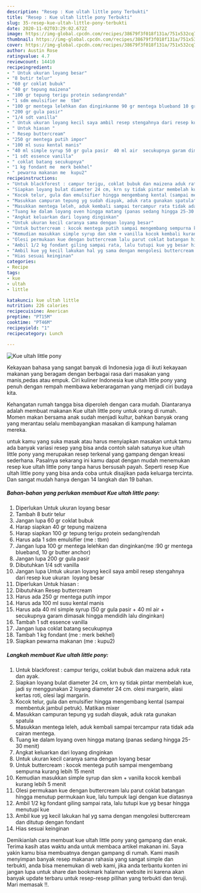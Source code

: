 ```yaml
---
description: "Resep : Kue ultah little pony Terbukti"
title: "Resep : Kue ultah little pony Terbukti"
slug: 35-resep-kue-ultah-little-pony-terbukti
date: 2020-11-02T03:29:02.672Z
image: https://img-global.cpcdn.com/recipes/38679f3f018f131a/751x532cq70/kue-ultah-little-pony-foto-resep-utama.jpg
thumbnail: https://img-global.cpcdn.com/recipes/38679f3f018f131a/751x532cq70/kue-ultah-little-pony-foto-resep-utama.jpg
cover: https://img-global.cpcdn.com/recipes/38679f3f018f131a/751x532cq70/kue-ultah-little-pony-foto-resep-utama.jpg
author: Austin Rose
ratingvalue: 4.7
reviewcount: 14410
recipeingredient:
- " Untuk ukuran loyang besar"
- "8 butir telur"
- "60 gr coklat bubuk"
- "40 gr tepung maizena"
- "100 gr tepung terigu protein sedangrendah"
- "1 sdm emulsifier me  tbm"
- "100 gr mentega lelehkan dan dinginkanme 90 gr mentega blueband 10 gr butter anchor"
- "200 gr gula pasir"
- "1/4 sdt vanilla"
- " Untuk ukuran loyang kecil saya ambil resep stengahnya dari resep kue ukuran  loyang besar"
- " Untuk hiasan "
- " Resep buttercream"
- "250 gr mentega putih impor"
- "100 ml susu kental manis"
- "40 ml simple syrup 50 gr gula pasir  40 ml air  secukupnya garam dimasak hingga mendidih lalu dinginkan"
- "1 sdt essence vanilla"
- " coklat batang secukupnya"
- "1 kg fondant me  merk bekhel"
- " pewarna makanan me  kupu2"
recipeinstructions:
- "Untuk blackforest : campur terigu, coklat bubuk dan maizena aduk rata dan ayak."
- "Siapkan loyang bulat diameter 24 cm, krn sy tidak pintar membelah kue, jadi sy menggunakan 2 loyang diameter 24 cm. olesi margarin, alasi kertas roti, olesi lagi margarin."
- "Kocok telur, gula dan emulsifier hingga mengembang kental (sampai membentuk jambul petruk). Matikan mixer"
- "Masukkan campuran tepung yg sudah diayak, aduk rata gunakan spatula"
- "Masukkan mentega leleh, aduk kembali sampai tercampur rata tidak ada cairan mentega."
- "Tuang ke dalam loyang oven hingga matang (panas sedang hingga 25-30 menit)"
- "Angkat keluarkan dari loyang dinginkan"
- "Untuk ukuran kecil caranya sama dengan loyang besar"
- "Untuk buttercream : kocok mentega putih sampai mengembang sempurna kurang lebih 15 menit"
- "Kemudian masukkan simple syrup dan skm + vanilla kocok kembali kurang lebih 5 menit"
- "Olesi permukaan kue dengan buttercream lalu parut coklat batangan hingga menutup permukaan kue, lalu tumpuk lagi dengan kue diatasnya"
- "Ambil 1/2 kg fondant giling sampai rata, lalu tutupi kue yg besar hingga menutupi kue"
- "Ambil kue yg kecil lakukan hal yg sama dengan mengolesi buttercream dan ditutup dengan fondant"
- "Hias sesuai keinginan"
categories:
- Recipe
tags:
- kue
- ultah
- little

katakunci: kue ultah little 
nutrition: 226 calories
recipecuisine: American
preptime: "PT15M"
cooktime: "PT46M"
recipeyield: "1"
recipecategory: Lunch

---
```



![Kue ultah little pony](https://img-global.cpcdn.com/recipes/38679f3f018f131a/751x532cq70/kue-ultah-little-pony-foto-resep-utama.jpg)

Kekayaan bahasa yang sangat banyak di Indonesia juga di ikuti kekayaan makanan yang beragam dengan berbagai rasa dari masakan yang manis,pedas atau empuk. Ciri kuliner Indonesia kue ultah little pony yang penuh dengan rempah membawa keberaragaman yang menjadi ciri budaya kita.




Kehangatan rumah tangga bisa diperoleh dengan cara mudah. Diantaranya adalah membuat makanan Kue ultah little pony untuk orang di rumah. Momen makan bersama anak sudah menjadi kultur, bahkan banyak orang yang merantau selalu membayangkan masakan di kampung halaman mereka.

untuk kamu yang suka masak atau harus menyiapkan masakan untuk tamu ada banyak variasi resep yang bisa anda contoh salah satunya kue ultah little pony yang merupakan resep terkenal yang gampang dengan kreasi sederhana. Pasalnya sekarang ini kamu dapat dengan mudah menemukan resep kue ultah little pony tanpa harus bersusah payah.
Seperti resep Kue ultah little pony yang bisa anda coba untuk disajikan pada keluarga tercinta. Dan sangat mudah hanya dengan 14 langkah dan 19 bahan.


<!--inarticleads1-->

##### Bahan-bahan yang perlukan membuat Kue ultah little pony:

1. Diperlukan  Untuk ukuran loyang besar
1. Tambah 8 butir telur
1. Jangan lupa 60 gr coklat bubuk
1. Harap siapkan 40 gr tepung maizena
1. Harap siapkan 100 gr tepung terigu protein sedang/rendah
1. Harus ada 1 sdm emulsifier (me : tbm)
1. Jangan lupa 100 gr mentega lelehkan dan dinginkan(me :90 gr mentega blueband, 10 gr butter anchor)
1. Jangan lupa 200 gr gula pasir
1. Dibutuhkan 1/4 sdt vanilla
1. Jangan lupa  Untuk ukuran loyang kecil saya ambil resep stengahnya dari resep kue ukuran  loyang besar
1. Diperlukan  Untuk hiasan :
1. Dibutuhkan  Resep buttercream
1. Harus ada 250 gr mentega putih impor
1. Harus ada 100 ml susu kental manis
1. Harus ada 40 ml simple syrup (50 gr gula pasir + 40 ml air + secukupnya garam dimasak hingga mendidih lalu dinginkan)
1. Tambah 1 sdt essence vanilla
1. Jangan lupa  coklat batang secukupnya
1. Tambah 1 kg fondant (me : merk bekhel)
1. Siapkan  pewarna makanan (me : kupu2)




<!--inarticleads2-->

##### Langkah membuat  Kue ultah little pony:

1. Untuk blackforest : campur terigu, coklat bubuk dan maizena aduk rata dan ayak.
1. Siapkan loyang bulat diameter 24 cm, krn sy tidak pintar membelah kue, jadi sy menggunakan 2 loyang diameter 24 cm. olesi margarin, alasi kertas roti, olesi lagi margarin.
1. Kocok telur, gula dan emulsifier hingga mengembang kental (sampai membentuk jambul petruk). Matikan mixer
1. Masukkan campuran tepung yg sudah diayak, aduk rata gunakan spatula
1. Masukkan mentega leleh, aduk kembali sampai tercampur rata tidak ada cairan mentega.
1. Tuang ke dalam loyang oven hingga matang (panas sedang hingga 25-30 menit)
1. Angkat keluarkan dari loyang dinginkan
1. Untuk ukuran kecil caranya sama dengan loyang besar
1. Untuk buttercream : kocok mentega putih sampai mengembang sempurna kurang lebih 15 menit
1. Kemudian masukkan simple syrup dan skm + vanilla kocok kembali kurang lebih 5 menit
1. Olesi permukaan kue dengan buttercream lalu parut coklat batangan hingga menutup permukaan kue, lalu tumpuk lagi dengan kue diatasnya
1. Ambil 1/2 kg fondant giling sampai rata, lalu tutupi kue yg besar hingga menutupi kue
1. Ambil kue yg kecil lakukan hal yg sama dengan mengolesi buttercream dan ditutup dengan fondant
1. Hias sesuai keinginan




Demikianlah cara membuat kue ultah little pony yang gampang dan enak. Terima kasih atas waktu anda untuk membaca artikel makanan ini. Saya yakin kamu bisa membuatnya dengan gampang di rumah. Kami masih menyimpan banyak resep makanan rahasia yang sangat simple dan terbukti, anda bisa menemukan di web kami, jika anda terbantu konten ini jangan lupa untuk share dan bookmark halaman website ini karena akan banyak update terbaru untuk resep-resep pilihan yang terbukti dan teruji. Mari memasak !!. 
